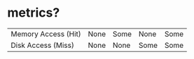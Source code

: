 # metrics?

|                     |      |      |      |      |
|---------------------|------|------|------|------|
| Memory Access (Hit) | None | Some | None | Some |
|  Disk Access (Miss) | None | None | Some | Some |

